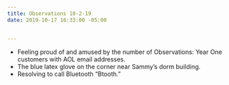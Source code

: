 ```yaml
---
title: Observations 10-2-19
date: 2019-10-17 16:33:00 -05:00


---
```


- Feeling proud of and amused by the number of Observations: Year One customers with AOL email addresses.
- The blue latex glove on the corner near Sammy’s dorm building.
- Resolving to call Bluetooth “Btooth.”